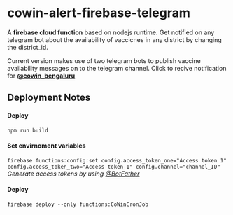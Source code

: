 # cowin-alert-firebase-telegram

A **firebase cloud function** based on nodejs runtime.
Get notified on any telegram bot about the availability of vaccicnes in any district by changing the district_id.

Current version makes use of two telegram bots to publish vaccine availability messages on to the telegram channel.
Click to recive notification for **[@cowin_bengaluru](https://t.me/cowin_bengaluru)** 

## Deployment Notes
####  Deploy
``npm run build``

#### Set envirnoment variables 
``firebase functions:config:set config.access_token_one="Access token 1" config.access_token_two="Access token 1" config.channel="channel_ID"``
*Generate access tokens by using [@BotFather](https://t.me/botfather)*

####  Deploy
``firebase deploy --only functions:CoWinCronJob``
